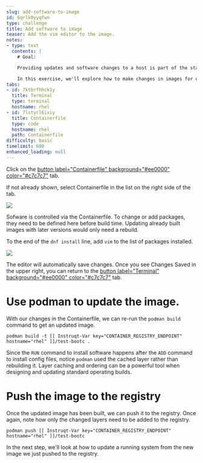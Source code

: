 ```yaml
---
slug: add-software-to-image
id: 6qrlk0yyqfwn
type: challenge
title: Add software to image
teaser: Add the vim editor to the image.
notes:
- type: text
  contents: |
    # Goal:

    Providing updates and software changes to a host is part of the standard life cycle. It can be even more common during the design part of our standard operating environments. This process is where image mode hosts deviate the most from typical package based hosts.

    In this exercise, we'll explore how to make changes in images for our hosts to use.
tabs:
- id: 7ktbrfhhck1y
  title: Terminal
  type: terminal
  hostname: rhel
- id: 7lstyrl6ixiy
  title: Containerfile
  type: code
  hostname: rhel
  path: Containerfile
difficulty: basic
timelimit: 600
enhanced_loading: null
---
```


Click on the [button label="Containerfile" background="#ee0000" color="#c7c7c7"](tab-1) tab.

If not already shown, select Containerfile in the list on the right side of the tab.

![](../assets/containerfile_scripteditor.png)

Sofware is controlled via the Containerfile. To change or add packages, they need to be defined here before build time. Updating already built images with later versions would only need a rebuild.

To the end of the `dnf install` line, add `vim` to the list of packages installed.

![](../assets/containerfile_add_vim.png)

The editor will automatically save changes. Once you see Changes Saved in the upper right, you can return to the [button label="Terminal" background="#ee0000" color="#c7c7c7"](tab-0) tab.

Use podman to update the image.
===
With our changes in the Containerfile, we can re-run the `podman build` command to get an updated image.

```bash,run
podman build -t [[ Instruqt-Var key="CONTAINER_REGISTRY_ENDPOINT" hostname="rhel" ]]/test-bootc .
```

Since the `RUN` command to install software happens after the `ADD` command to install config files, notice `podman` used the cached layer rather than rebuilding it. Layer caching and ordering can be a powerful tool when designing and updating standard operating builds.


Push the image to the registry
===

Once the updated image has been built, we can push it to the registry. Once again, note how only the changed layers need to be added to the registry.

```bash,run
podman push [[ Instruqt-Var key="CONTAINER_REGISTRY_ENDPOINT" hostname="rhel" ]]/test-bootc
```

In the next step, we'll look at how to update a running system from the new image we just pushed to the registry.
